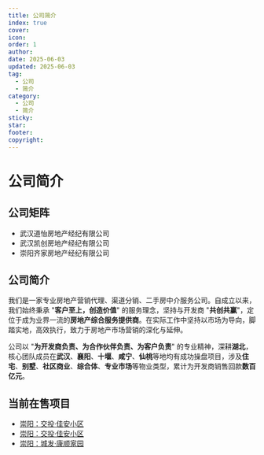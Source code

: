 ```yaml
---
title: 公司简介
index: true
cover: 
icon: 
order: 1
author: 
date: 2025-06-03
updated: 2025-06-03
tag:
  - 公司
  - 简介
category:
  - 公司
  - 简介
sticky: 
star: 
footer: 
copyright: 
---
```


# 公司简介

## 公司矩阵

- 武汉道怡房地产经纪有限公司
- 武汉凯创房地产经纪有限公司
- 崇阳齐家房地产经纪有限公司

## 公司简介

我们是一家专业房地产营销代理、渠道分销、二手房中介服务公司。自成立以来，我们始终秉承 "**客户至上，创造价值**" 的服务理念，坚持与开发商 "**共创共赢**"，定位于成为业界一流的**房地产综合服务提供商**。在实际工作中坚持以市场为导向，脚踏实地，高效执行，致力于房地产市场营销的深化与延伸。

公司以 "**为开发商负责、为合作伙伴负责、为客户负责**" 的专业精神，深耕**湖北**，核心团队成员在**武汉**、**襄阳**、**十堰**、**咸宁**、**仙桃**等地均有成功操盘项目，涉及**住宅**、**别墅**、**社区商业**、**综合体**、**专业市场**等物业类型，累计为开发商销售回款**数百亿元**。

## 当前在售项目

- [崇阳：交投·佳安小区](/res/操盘项目/佳安小区)
- [崇阳：交投·佳安小区](/res/操盘项目/香苑)
- [崇阳：城发·康顺家园](/res/操盘项目/康顺家园)
